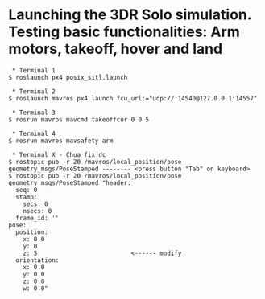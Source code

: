 # Launching the 3DR Solo simulation. Testing basic functionalities: Arm motors, takeoff, hover and land

```shell
 * Terminal 1
$ roslaunch px4 posix_sitl.launch
 
 * Terminal 2
$ roslaunch mavros px4.launch fcu_url:="udp://:14540@127.0.0.1:14557"

 * Terminal 3
$ rosrun mavros mavcmd takeoffcur 0 0 5

 * Terminal 4
$ rosrun mavros mavsafety arm
```



```
 * Terminal X - Chua fix dc
$ rostopic pub -r 20 /mavros/local_position/pose geometry_msgs/PoseStamped -------- <press button "Tab" on keyboard>
$ rostopic pub -r 20 /mavros/local_position/pose geometry_msgs/PoseStamped "header:
  seq: 0
  stamp:
    secs: 0
    nsecs: 0
  frame_id: ''
pose:
  position:
    x: 0.0
    y: 0
    z: 5                          <------ modify
  orientation:
    x: 0.0
    y: 0.0
    z: 0.0
    w: 0.0"
```
